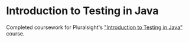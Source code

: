 # Introduction to Testing in Java
Completed coursework for Pluralsight's ["Introduction to Testing in Java"](https://www.pluralsight.com/courses/java-testing-introduction) course.

